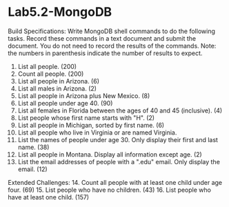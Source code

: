 # Lab5.2-MongoDB
Build Specifications:
Write MongoDB shell commands to do the following tasks. Record these commands in a text document and submit the document. You do not need to record the results of the commands.
Note: the numbers in parenthesis indicate the number of results to expect.

1.  List all people. (200)
2.  Count all people. (200)
3.  List all people in Arizona. (6)
4.  List all males in Arizona. (2)
5.  List all people in Arizona plus New Mexico. (8)
6.  List all people under age 40. (90)
7.  List all females in Florida between the ages of 40 and 45 (inclusive). (4)
8.  List people whose first name starts with "H". (2)
9.  List all people in Michigan, sorted by first name. (6)
10. List all people who live in Virginia or are named Virginia.
11. List the names of people under age 30. Only display their first and last name. (38)
12. List all people in Montana. Display all information except age. (2)
13. List the email addresses of people with a ".edu" email. Only display the email. (12)

Extended Challenges:
14. Count all people with at least one child under age four. (69)
15. List people who have no children. (43)
16. List people who have at least one child. (157)
